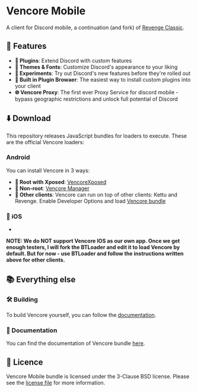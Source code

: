 # Vencore Mobile 


A client for Discord mobile, a continuation (and fork) of [Revenge Classic](https://github.com/revenge-mod/revenge-bundle).

## 💪 Features

- **🔌 Plugins**: Extend Discord with custom features
- **🎨 Themes & Fonts**: Customize Discord's appearance to your liking
- **🧪 Experiments**: Try out Discord's new features before they're rolled out 
- **🔌 Built in Plugin Browaer**: The easiest way to install custom plugins into your client
- **🌐 Vencore Proxy**: The first ever Proxy Service for discord mobile - bypass geographic restrictions and unlock full potential of Discord

## ⬇️ Download

This repository releases JavaScript bundles for loaders to execute. These are the official Vencore loaders:

### Android

You can install Vencore in 3 ways:

- **🐧 Root with Xposed**: [VencoreXposed](https://github.com/ApexTeamPL/venmobile-xposed/releases/latest)
- **📱 Non-root**: [Vencore Manager](https://github.com/ApexTeamPL/venmobile-manager/releases/latest)
- **📲 Other clients**: Vencore can run on top of other clients: Kettu and Revenge. Enable Developer Options and load [Vencore bundle](https://github.com/ApexTeamPL/venmobile-bundle/releases/download/latest/vencore.js)

### 🍎 iOS

- 
**NOTE: We do NOT support Vencore IOS as our own app. Once we get enough testers, I will fork the BTLoader and edit it to load Vencore by default. But for now - use BTLoader and follow the instructions written above for other clients.**

## 📚 Everything else

### 🛠️ Building

To build Vencore yourself, you can follow the [documentation](/docs).

### 📃 Documentation

You can find the documentation of Vencore bundle [here](/docs).

## 📜 Licence

Vencore Mobile bundle is licensed under the 3-Clause BSD license. Please see the [license file](LICENSE) for more information.
